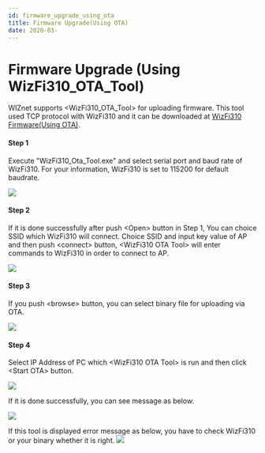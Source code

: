 ```yaml
---
id: firmware_upgrade_using_ota
title: Firmware Upgrade(Using OTA)
date: 2020-03-
---
```


# Firmware Upgrade (Using WizFi310\_OTA\_Tool)

WIZnet supports \<WizFi310\_OTA\_Tool\> for uploading firmware. This
tool used TCP protocol with WizFi310 and it can be downloaded at
[WizFi310 Firmware(Using
OTA)](/products/wizfi310/wizfi310firmware_ota/start).

#### Step 1

Execute "WizFi310\_Ota\_Tool.exe" and select serial port and baud rate
of WizFi310. For your information, WizFi310 is set to 115200 for default
baudrate.

![](/document_framework/img/products/wizfi310/wizfi310pg/ota_1.png)

#### Step 2

If it is done successfully after push \<Open\> button in Step 1, You can
choice SSID which WizFi310 will connect. Choice SSID and input key value
of AP and then push \<connect\> button, \<WizFi310 OTA Tool\> will enter
commands to WizFi310 in order to connect to AP.

![](/document_framework/img/products/wizfi310/wizfi310pg/ota_2.png)

#### Step 3

If you push \<browse\> button, you can select binary file for uploading
via OTA.

![](/document_framework/img/products/wizfi310/wizfi310pg/ota_3.png)

#### Step 4

Select IP Address of PC which \<WizFi310 OTA Tool\> is run and then
click \<Start OTA\> button.

![](/document_framework/img/products/wizfi310/wizfi310pg/ota_4.png)

If it is done successfully, you can see message as below.

![](/document_framework/img/products/wizfi310/wizfi310pg/ota_5.png)

If this tool is displayed error message as below, you have to check
WizFi310 or your binary whether it is right.
![](/document_framework/img/products/wizfi310/wizfi310pg/ota_6.png)

